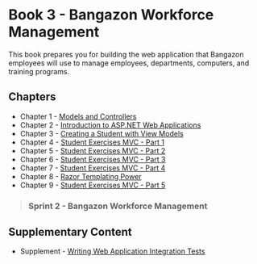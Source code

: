 # Book 3 - Bangazon Workforce Management

This book prepares you for building the web application that Bangazon employees will use to manage employees, departments, computers, and training programs.

## Chapters

* Chapter 1 - [Models and Controllers](./chapters/MODELS_CONTROLLERS.md)
* Chapter 2 - [Introduction to ASP.NET Web Applications](./chapters/ASPNET_INTRO.md)
* Chapter 3 - [Creating a Student with View Models](./chapters/VIEWMODELS.md)
* Chapter 4 - [Student Exercises MVC - Part 1](./chapters/STUDENT_EXERCISES_COHORTS.md)
* Chapter 5 - [Student Exercises MVC - Part 2](./chapters/STUDENT_EXERCISES_INSTRUCTORS.md)
* Chapter 6 - [Student Exercises MVC - Part 3](./chapters/STUDENT_EXERCISES_STUDENTS.md)
* Chapter 7 - [Student Exercises MVC - Part 4](./chapters/STUDENT_EXERCISES_EXERCISES.md)
* Chapter 8 - [Razor Templating Power](./chapters/RAZOR_FEATURES.md)
* Chapter 9 - [Student Exercises MVC - Part 5](./chapters/STUDENT_EXERCISES_MULTISELECT.md)

> ### __Sprint 2__ - Bangazon Workforce Management

## Supplementary Content

* Supplement - [Writing Web Application Integration Tests](./chapters/XUNIT_INTRO.md)
